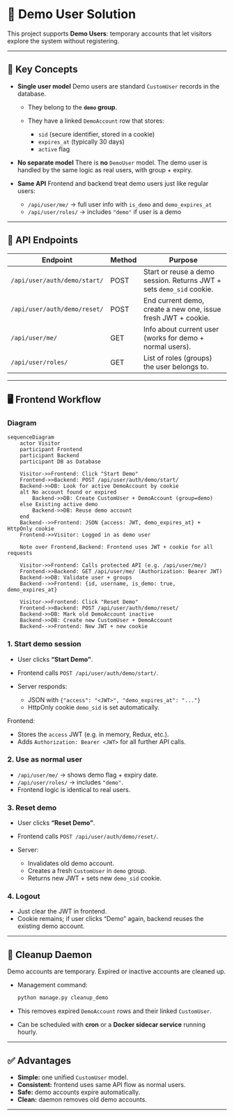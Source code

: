 # 🐝 Demo User Solution

This project supports **Demo Users**: temporary accounts that let visitors explore the system without registering.

---

## 🔑 Key Concepts

* **Single user model**
  Demo users are standard `CustomUser` records in the database.

  * They belong to the **`demo` group**.
  * They have a linked `DemoAccount` row that stores:

    * `sid` (secure identifier, stored in a cookie)
    * `expires_at` (typically 30 days)
    * `active` flag

* **No separate model**
  There is **no** `DemoUser` model. The demo user is handled by the same logic as real users, with group + expiry.

* **Same API**
  Frontend and backend treat demo users just like regular users:

  * `/api/user/me/` → full user info with `is_demo` and `demo_expires_at`
  * `/api/user/roles/` → includes `"demo"` if user is a demo

---

## 🚀 API Endpoints

| Endpoint                     | Method | Purpose                                                              |
| ---------------------------- | ------ | -------------------------------------------------------------------- |
| `/api/user/auth/demo/start/` | POST   | Start or reuse a demo session. Returns JWT + sets `demo_sid` cookie. |
| `/api/user/auth/demo/reset/` | POST   | End current demo, create a new one, issue fresh JWT + cookie.        |
| `/api/user/me/`              | GET    | Info about current user (works for demo + normal users).             |
| `/api/user/roles/`           | GET    | List of roles (groups) the user belongs to.                          |

---

## 🖥️ Frontend Workflow


### Diagram

```mermaid
sequenceDiagram
    actor Visitor
    participant Frontend
    participant Backend
    participant DB as Database

    Visitor->>Frontend: Click "Start Demo"
    Frontend->>Backend: POST /api/user/auth/demo/start/
    Backend->>DB: Look for active DemoAccount by cookie
    alt No account found or expired
        Backend->>DB: Create CustomUser + DemoAccount (group=demo)
    else Existing active demo
        Backend->>DB: Reuse demo account
    end
    Backend-->>Frontend: JSON {access: JWT, demo_expires_at} + HttpOnly cookie
    Frontend->>Visitor: Logged in as demo user

    Note over Frontend,Backend: Frontend uses JWT + cookie for all requests

    Visitor->>Frontend: Calls protected API (e.g. /api/user/me/)
    Frontend->>Backend: GET /api/user/me/ (Authorization: Bearer JWT)
    Backend->>DB: Validate user + groups
    Backend-->>Frontend: {id, username, is_demo: true, demo_expires_at}

    Visitor->>Frontend: Click "Reset Demo"
    Frontend->>Backend: POST /api/user/auth/demo/reset/
    Backend->>DB: Mark old DemoAccount inactive
    Backend->>DB: Create new CustomUser + DemoAccount
    Backend-->>Frontend: New JWT + new cookie
```


### 1. Start demo session

* User clicks **“Start Demo”**.
* Frontend calls `POST /api/user/auth/demo/start/`.
* Server responds:

  * JSON with `{"access": "<JWT>", "demo_expires_at": "..."}`
  * HttpOnly cookie `demo_sid` is set automatically.

Frontend:

* Stores the `access` JWT (e.g. in memory, Redux, etc.).
* Adds `Authorization: Bearer <JWT>` for all further API calls.

### 2. Use as normal user

* `/api/user/me/` → shows demo flag + expiry date.
* `/api/user/roles/` → includes `"demo"`.
* Frontend logic is identical to real users.

### 3. Reset demo

* User clicks **“Reset Demo”**.
* Frontend calls `POST /api/user/auth/demo/reset/`.
* Server:

  * Invalidates old demo account.
  * Creates a fresh `CustomUser` in `demo` group.
  * Returns new JWT + sets new `demo_sid` cookie.

### 4. Logout

* Just clear the JWT in frontend.
* Cookie remains; if user clicks “Demo” again, backend reuses the existing demo account.

---

## 🧹 Cleanup Daemon

Demo accounts are temporary. Expired or inactive accounts are cleaned up.

* Management command:

  ```bash
  python manage.py cleanup_demo
  ```

* This removes expired `DemoAccount` rows and their linked `CustomUser`.

* Can be scheduled with **cron** or a **Docker sidecar service** running hourly.

---

## ✅ Advantages

* **Simple:** one unified `CustomUser` model.
* **Consistent:** frontend uses same API flow as normal users.
* **Safe:** demo accounts expire automatically.
* **Clean:** daemon removes old demo accounts.

--- 

